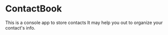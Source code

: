 # ContactBook
This is a console app to store contacts
It may help you out to organize your contact's info. 
